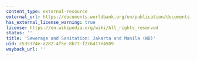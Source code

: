 ```yaml
---
content_type: external-resource
external_url: https://documents.worldbank.org/en/publication/documents-reports/documentdetail/880091468095971513/sewerage-and-sanitation-jakarta-and-manila
has_external_license_warning: true
license: https://en.wikipedia.org/wiki/All_rights_reserved
status: ''
title: 'Sewerage and Sanitation: Jakarta and Manila (WB)'
uid: c535374e-a282-4f5e-8b77-f2c6417e4509
wayback_url: ''
---
```

